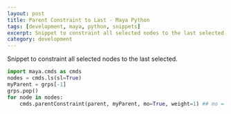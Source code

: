 ```yaml
---
layout: post
title: Parent Constraint to Last - Maya Python
tags: [development, maya, python, snippets]
excerpt: Snippet to constraint all selected nodes to the last selected.
category: development
---
```


Snippet to constraint all selected nodes to the last selected.

```python
import maya.cmds as cmds
nodes = cmds.ls(sl=True)
myParent = grps[-1]
grps.pop()
for node in nodes:
    cmds.parentConstraint(parent, myParent, mo=True, weight=1) ## mo = False if you do not want to maintain offset
```
